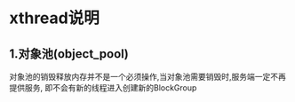# **xthread说明**
## **1.对象池(object_pool)**

对象池的销毁释放内存并不是一个必须操作,当对象池需要销毁时,服务端一定不再提供服务,
即不会有新的线程进入创建新的BlockGroup

